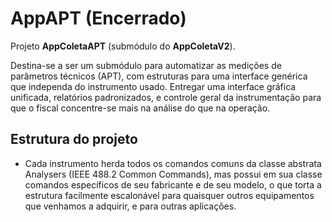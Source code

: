 # AppAPT (Encerrado)

Projeto **AppColetaAPT** (submódulo do **AppColetaV2**).

Destina-se a ser um submódulo para automatizar as medições de parâmetros técnicos (APT), com estruturas para uma interface genérica que independa do instrumento usado. Entregar uma interface gráfica unificada, relatórios padronizados, e controle geral da instrumentação para que o fiscal concentre-se mais na análise do que na operação.

## Estrutura do projeto

- Cada instrumento herda todos os comandos comuns da classe abstrata Analysers (IEEE 488.2 Common Commands), mas possui em sua classe comandos específicos de seu fabricante e de seu modelo, o que torta a estrutura facilmente escalonável para quaisquer outros equipamentos que venhamos a adquirir, e para outras aplicações.
